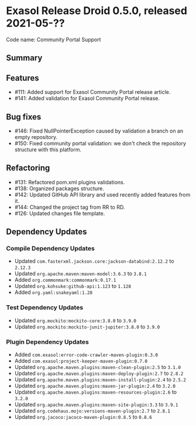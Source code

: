 # Exasol Release Droid 0.5.0, released 2021-05-??

Code name: Community Portal Support

## Summary

## Features

* #111: Added support for Exasol Community Portal release article. 
* #141: Added validation for Exasol Community Portal release.

## Bug fixes

* #146: Fixed NullPointerException caused by validation a branch on an empty repository.
* #150: Fixed community portal validation: we don't check the repository structure with this platform.

## Refactoring

* #131: Refactored pom.xml plugins validations.
* #138: Organized packages structure.
* #142: Updated GitHub API library and used recently added features from it.
* #144: Changed the project tag from RR to RD.
* #126: Updated changes file template.

## Dependency Updates

### Compile Dependency Updates

* Updated `com.fasterxml.jackson.core:jackson-databind:2.12.2` to `2.12.3`
* Updated `org.apache.maven:maven-model:3.6.3` to `3.8.1`
* Added `org.commonmark:commonmark:0.17.1`
* Updated `org.kohsuke:github-api:1.123` to `1.128`
* Added `org.yaml:snakeyaml:1.28`

### Test Dependency Updates

* Updated `org.mockito:mockito-core:3.8.0` to `3.9.0`
* Updated `org.mockito:mockito-junit-jupiter:3.8.0` to `3.9.0`

### Plugin Dependency Updates

* Added `com.exasol:error-code-crawler-maven-plugin:0.3.0`
* Added `com.exasol:project-keeper-maven-plugin:0.7.0`
* Updated `org.apache.maven.plugins:maven-clean-plugin:2.5` to `3.1.0`
* Updated `org.apache.maven.plugins:maven-deploy-plugin:2.7` to `2.8.2`
* Updated `org.apache.maven.plugins:maven-install-plugin:2.4` to `2.5.2`
* Updated `org.apache.maven.plugins:maven-jar-plugin:2.4` to `3.2.0`
* Updated `org.apache.maven.plugins:maven-resources-plugin:2.6` to `3.2.0`
* Updated `org.apache.maven.plugins:maven-site-plugin:3.3` to `3.9.1`
* Updated `org.codehaus.mojo:versions-maven-plugin:2.7` to `2.8.1`
* Updated `org.jacoco:jacoco-maven-plugin:0.8.5` to `0.8.6`

